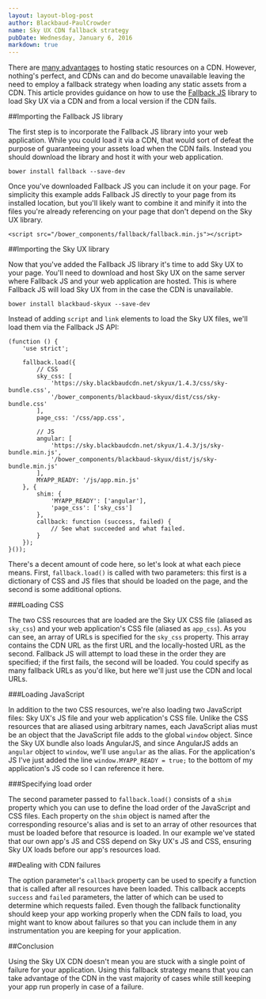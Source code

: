 ```yaml
---
layout: layout-blog-post
author: Blackbaud-PaulCrowder
name: Sky UX CDN fallback strategy
pubDate: Wednesday, January 6, 2016
markdown: true
---
```


There are [many advantages](http://www.sitepoint.com/7-reasons-to-use-a-cdn/) to hosting static resources on a CDN.  However, nothing's perfect, and CDNs can and do become unavailable leaving the need to employ a fallback strategy when loading any static assets from a CDN.  This article provides guidance on how to use the [Fallback JS](http://fallback.io/) library to load Sky UX via a CDN and from a local version if the CDN fails.

<!-- more -->

##Importing the Fallback JS library

The first step is to incorporate the Fallback JS library into your web application.  While you could load it via a CDN, that would sort of defeat the purpose of guaranteeing your assets load when the CDN fails.  Instead you should download the library and host it with your web application.

`bower install fallback --save-dev`

Once you've downloaded Fallback JS you can include it on your page.  For simplicity this example adds Fallback JS directly to your page from its installed location, but you'll likely want to combine it and minify it into the files you're already referencing on your page that don't depend on the Sky UX library.

`<script src="/bower_components/fallback/fallback.min.js"></script>`

##Importing the Sky UX library

Now that you've added the Fallback JS library it's time to add Sky UX to your page.  You'll need to download and host Sky UX on the same server where Fallback JS and your web application are hosted.  This is where Fallback JS will load Sky UX from in the case the CDN is unavailable.

`bower install blackbaud-skyux --save-dev`

Instead of adding `script` and `link` elements to load the Sky UX files, we'll load them via the Fallback JS API:

<pre><code class="language-javascript">(function () {
    'use strict';

    fallback.load({
        // CSS
        sky_css: [
            'https://sky.blackbaudcdn.net/skyux/1.4.3/css/sky-bundle.css',
            '/bower_components/blackbaud-skyux/dist/css/sky-bundle.css'
        ],
        page_css: '/css/app.css',

        // JS
        angular: [
            'https://sky.blackbaudcdn.net/skyux/1.4.3/js/sky-bundle.min.js',
            '/bower_components/blackbaud-skyux/dist/js/sky-bundle.min.js'
        ],
        MYAPP_READY: '/js/app.min.js'
    }, {
        shim: {
            'MYAPP_READY': ['angular'],
            'page_css': ['sky_css']
        },
        callback: function (success, failed) {
            // See what succeeded and what failed.
        }
    });
}());</code></pre>

There's a decent amount of code here, so let's look at what each piece means.  First, `fallback.load()` is called with two parameters: this first is a dictionary of CSS and JS files that should be loaded on the page, and the second is some additional options.

###Loading CSS

The two CSS resources that are loaded are the Sky UX CSS file (aliased as `sky_css`) and your web application's CSS file (aliased as `app_css`).  As you can see, an array of URLs is specified for the `sky_css` property.  This array contains the CDN URL as the first URL and the locally-hosted URL as the second.  Fallback JS will attempt to load these in the order they are specified; if the first fails, the second will be loaded.  You could specify as many fallback URLs as you'd like, but here we'll just use the CDN and local URLs.  

###Loading JavaScript

In addition to the two CSS resources, we're also loading two JavaScript files: Sky UX's JS file and your web application's CSS file.  Unlike the CSS resources that are aliased using arbitrary names, each JavaScript alias must be an object that the JavaScript file adds to the global `window` object.  Since the Sky UX bundle also loads AngularJS, and since AngularJS adds an `angular` object to `window`, we'll use `angular` as the alias.  For the application's JS I've just added the line `window.MYAPP_READY = true;` to the bottom of my application's JS code so I can reference it here.

###Specifying load order

The second parameter passed to `fallback.load()` consists of a `shim` property which you can use to define the load order of the JavaScript and CSS files.  Each property on the `shim` object is named after the corresponding resource's alias and is set to an array of other resources that must be loaded before that resource is loaded.  In our example we've stated that our own app's JS and CSS depend on Sky UX's JS and CSS, ensuring Sky UX loads before our app's resources load.

##Dealing with CDN failures

The option parameter's `callback` property can be used to specify a function that is called after all resources have been loaded.  This callback accepts `success` and `failed` parameters, the latter of which can be used to determine which requests failed.  Even though the fallback functionality should keep your app working properly when the CDN fails to load, you might want to know about failures so that you can include them in any instrumentation you are keeping for your application.

##Conclusion

Using the Sky UX CDN doesn't mean you are stuck with a single point of failure for your application.  Using this fallback strategy means that you can take advantage of the CDN in the vast majority of cases while still keeping your app run properly in case of a failure.
